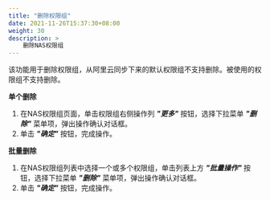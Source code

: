 ```yaml
---
title: "删除权限组"
date: 2021-11-26T15:37:30+08:00
weight: 30
description: >
    删除NAS权限组
---
```


该功能用于删除权限组，从阿里云同步下来的默认权限组不支持删除。被使用的权限组不支持删除。

**单个删除**

1. 在NAS权限组页面，单击权限组右侧操作列 **_"更多"_** 按钮，选择下拉菜单 **_"删除"_** 菜单项，弹出操作确认对话框。
2. 单击 **_"确定"_** 按钮，完成操作。

**批量删除**

1. 在NAS权限组列表中选择一个或多个权限组，单击列表上方 **_"批量操作"_** 按钮，选择下拉菜单 **_"删除"_** 菜单项，弹出操作确认对话框。
2. 单击 **_"确定"_** 按钮，完成操作。

